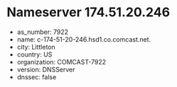 # Nameserver 174.51.20.246

* as_number: 7922
* name: c-174-51-20-246.hsd1.co.comcast.net.
* city: Littleton
* country: US
* organization: COMCAST-7922
* version: DNSServer
* dnssec: false
